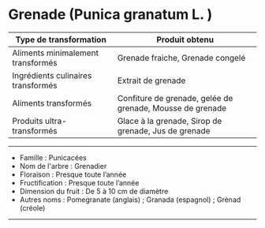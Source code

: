 # Grenade (Punica granatum L. )

| **Type de transformation**         | **Produit obtenu**                                        |
| ---------------------------------- | --------------------------------------------------------- |
| Aliments minimalement transformés  | Grenade fraiche, Grenade congelé                          |
| Ingrédients culinaires transformés | Extrait de grenade                                        |
| Aliments transformés               | Confiture de grenade, gelée de grenade, Mousse de grenade |
| Produits ultra-transformés         | Glace à la grenade, Sirop de grenade, Jus de grenade      |

---

- Famille : Punicacées
- Nom de l'arbre : Grenadier
- Floraison : Presque toute l’année
- Fructification : Presque toute l’année
- Dimension du fruit : De 5 à 10 cm de diamètre
- Autres noms : Pomegranate (anglais) ; Granada (espagnol) ; Grènad (créole)

---
